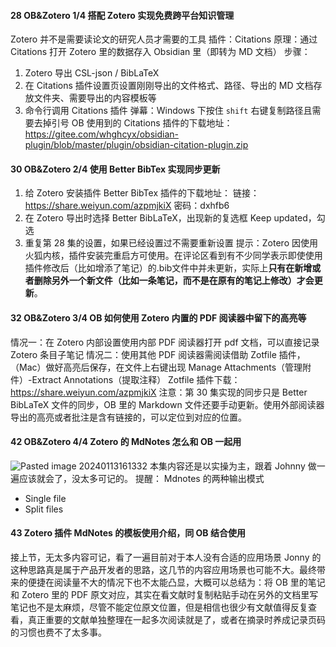 #### 28 OB&Zotero 1/4 搭配 Zotero 实现免费跨平台知识管理 

Zotero 并不是需要读论文的研究人员才需要的工具
插件：Citations
原理：通过 Citations 打开 Zotero 里的数据存入 Obsidian 里（即转为 MD 文档）
步骤：
1. Zotero 导出 CSL-json / BibLaTeX
2. 在 Citations 插件设置页设置刚刚导出的文件格式、路径、导出的 MD 文档存放文件夹、需要导出的内容模板等
3. 命令行调用 Citations 插件
弹幕：Windows 下按住 `shift` 右键复制路径且需要去掉引号
OB 使用到的 Citations 插件的下载地址： https://gitee.com/whghcyx/obsidian-plugin/blob/master/plugin/obsidian-citation-plugin.zip

#### 30 OB&Zotero 2/4 使用 Better BibTex 实现同步更新

1. 给 Zotero 安装插件 Better BibTex
插件的下载地址： 链接： https://share.weiyun.com/azpmjkiX 密码：dxhfb6
2. 在 Zotero 导出时选择 Better BibLaTeX，出现新的复选框 Keep updated，勾选
3. 重复第 28 集的设置，如果已经设置过不需要重新设置
提示：Zotero 因使用火狐内核，插件安装完重启方可使用。在评论区看到有不少同学表示即使使用插件修改后（比如增添了笔记）的.bib文件中并未更新，实际上**只有在新增或者删除另外一个新文件（比如一条笔记，而不是在原有的笔记上修改）才会更新**。

#### 32 OB&Zotero 3/4 OB 如何使用 Zotero 内置的 PDF 阅读器中留下的高亮等

情况一：在 Zotero 内部设置使用内部 PDF 阅读器打开 pdf 文档，可以直接记录 Zotero 条目子笔记
情况二：使用其他 PDF 阅读器需阅读借助 Zotfile 插件，（Mac）做好高亮后保存，在文件上右键出现 Manage Attachments（管理附件）-Extract Annotations（提取注释）
Zotfile 插件下载： https://share.weiyun.com/azpmjkiX
注意：第 30 集实现的同步只是 Better BibLaTeX 文件的同步，OB 里的 Markdown 文件还要手动更新。使用外部阅读器导出的高亮或者批注是含有链接的，可以定位到对应的位置。

#### 42 OB&Zotero 4/4 Zotero 的 MdNotes 怎么和 OB 一起用

![Pasted image 20240113161332](https://pictures-1323793543.cos.ap-nanjing.myqcloud.com/pics/Pasted%20image%2020240113161332.png)
本集内容还是以实操为主，跟着 Johnny 做一遍应该就会了，没太多可记的。
提醒：
Mdnotes 的两种输出模式
- Single file
- Split files

#### 43 Zotero 插件 MdNotes 的模板使用介绍，同 OB 结合使用

接上节，无太多内容可记，看了一遍目前对于本人没有合适的应用场景
Jonny 的这种思路真是属于产品开发者的思路，这几节的内容应用场景也可能不大。最终带来的便捷在阅读量不大的情况下也不太能凸显，大概可以总结为：将 OB 里的笔记和 Zotero 里的 PDF 原文对应，其实在看文献时复制粘贴手动在另外的文档里写笔记也不是太麻烦，尽管不能定位原文位置，但是相信也很少有文献值得反复查看，真正重要的文献单独整理在一起多次阅读就是了，或者在摘录时养成记录页码的习惯也费不了太多事。